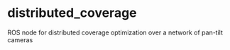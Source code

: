 # distributed_coverage
ROS node for distributed coverage optimization over a network of pan-tilt cameras
